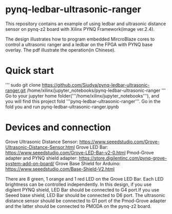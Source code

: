 # pynq-ledbar-ultrasonic-ranger
This repository contains an example of using ledbar and ultrasonic distance sensor on pynq-z2 board with Xilinx PYNQ Framework(image ver.2.4).

The design illustrates how to program embedded MircroBlaze cores to control a ultrasonic ranger and a ledbar on the FPGA with PYNQ base overlay. The pdf illustrate the operation(in Chinese).

# Quick start
'''
sudo git clone https://github.com/Siudya/pynq-ledbar-ultrasonic-ranger.git /home/xilinx/jupyter_notebooks/pynq-ledbar-ultrasonic-ranger
'''
Go to your jupyter home folder('''/home/xilinx/jupyter_notebooks'''), and you will find this project fold '''pynq-ledbar-ultrasonic-ranger'''. Go in the fold you and run pynq-ledbar-ultrasonic-ranger.ipynb

# Devices and connection
Grove Ultrasonic Distance Sensor: https://www.seeedstudio.com/Grove-Ultrasonic-Distance-Sensor.html
Grove LED Bar: https://www.seeedstudio.com/Grove-LED-Bar-v2-0.html
Pmod-Grove adapter and PYNQ shield adapter: https://store.digilentinc.com/pynq-grove-system-add-on-board/
Grove Base Shield for Arduino: https://www.seeedstudio.com/Base-Shield-V2.html

There are 8 green, 1 orange and 1 red LED on the Grove LED Bar. Each LED brightness can be controlled independently.
In this design, if you use digilent PYNQ shield, LED Bar should be connected to G4 port.If you use Seeed base shield, LED Bar should be connected to D6 port.
The ultrasonic distance sensor should be connected to G1 port of the Pmod-Grove adapter and the latter should be connected to PMODA on the pynq-z2 board.

